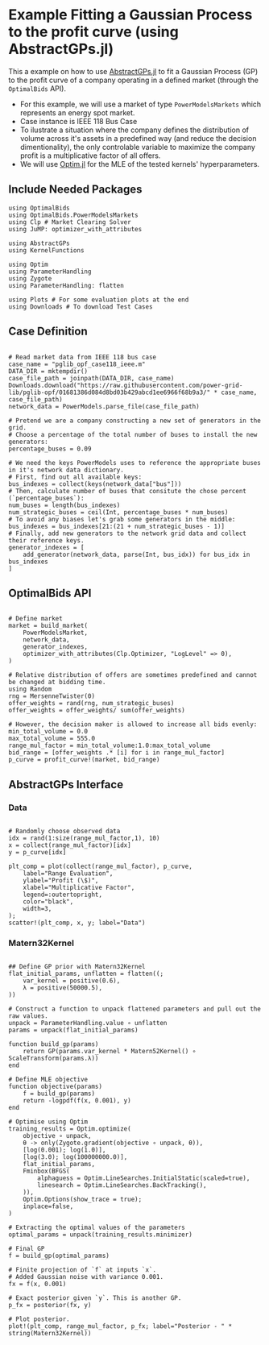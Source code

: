# Example Fitting a Gaussian Process to the profit curve (using AbstractGPs.jl)

This a example on how to use [AbstractGPs.jl](https://github.com/JuliaGaussianProcesses/AbstractGPs.jl) to fit a Gaussian Process (GP) to the profit curve of a company operating in a defined market (through the `OptimalBids` API).

 - For this example, we will use a market of type `PowerModelsMarkets` which represents an energy spot market.
 - Case instance is IEEE 118 Bus Case
 - To ilustrate a situation where the company defines the distribution of volume across it's assets in a predefined way (and reduce the decision dimentionality), the only controlable variable to maximize the company profit is a multiplicative factor of all offers.
 - We will use [Optim.jl](https://github.com/JuliaNLSolvers/Optim.jl/) for the MLE of the tested kernels' hyperparameters. 

## Include Needed Packages


```@example AbstractGPs
using OptimalBids
using OptimalBids.PowerModelsMarkets
using Clp # Market Clearing Solver
using JuMP: optimizer_with_attributes

using AbstractGPs
using KernelFunctions

using Optim
using ParameterHandling
using Zygote
using ParameterHandling: flatten

using Plots # For some evaluation plots at the end
using Downloads # To download Test Cases

```

## Case Definition

```@example AbstractGPs

# Read market data from IEEE 118 bus case
case_name = "pglib_opf_case118_ieee.m"
DATA_DIR = mktempdir()
case_file_path = joinpath(DATA_DIR, case_name)
Downloads.download("https://raw.githubusercontent.com/power-grid-lib/pglib-opf/01681386d084d8bd03b429abcd1ee6966f68b9a3/" * case_name, case_file_path)
network_data = PowerModels.parse_file(case_file_path)

# Pretend we are a company constructing a new set of generators in the grid.
# Choose a percentage of the total number of buses to install the new generators:
percentage_buses = 0.09

# We need the keys PowerModels uses to reference the appropriate buses in it's network data dictionary.
# First, find out all available keys:
bus_indexes = collect(keys(network_data["bus"]))
# Then, calculate number of buses that consitute the chose percent (`percentage_buses`):
num_buses = length(bus_indexes)
num_strategic_buses = ceil(Int, percentage_buses * num_buses)
# To avoid any biases let's grab some generators in the middle:
bus_indexes = bus_indexes[21:(21 + num_strategic_buses - 1)]
# Finally, add new generators to the network grid data and collect their reference keys.
generator_indexes = [
    add_generator(network_data, parse(Int, bus_idx)) for bus_idx in bus_indexes
]

```

## OptimalBids API

```@example AbstractGPs

# Define market
market = build_market(
    PowerModelsMarket,
    network_data,
    generator_indexes,
    optimizer_with_attributes(Clp.Optimizer, "LogLevel" => 0),
)

# Relative distribution of offers are sometimes predefined and cannot be changed at bidding time.
using Random
rng = MersenneTwister(0)
offer_weights = rand(rng, num_strategic_buses)
offer_weights = offer_weights/ sum(offer_weights)

# However, the decision maker is allowed to increase all bids evenly:
min_total_volume = 0.0
max_total_volume = 555.0
range_mul_factor = min_total_volume:1.0:max_total_volume
bid_range = [offer_weights .* [i] for i in range_mul_factor]
p_curve = profit_curve!(market, bid_range)

```

## AbstractGPs Interface

### Data

```@example AbstractGPs

# Randomly choose observed data
idx = rand(1:size(range_mul_factor,1), 10)
x = collect(range_mul_factor)[idx]
y = p_curve[idx]

plt_comp = plot(collect(range_mul_factor), p_curve,
    label="Range Evaluation",
    ylabel="Profit (\$)",
    xlabel="Multiplicative Factor",
    legend=:outertopright,
    color="black",
    width=3,
);
scatter!(plt_comp, x, y; label="Data")

```

### Matern32Kernel

```@example AbstractGPs

## Define GP prior with Matern32Kernel
flat_initial_params, unflatten = flatten((;
    var_kernel = positive(0.6),
    λ = positive(50000.5),
))

# Construct a function to unpack flattened parameters and pull out the raw values.
unpack = ParameterHandling.value ∘ unflatten
params = unpack(flat_initial_params)

function build_gp(params)
    return GP(params.var_kernel * Matern52Kernel() ∘ ScaleTransform(params.λ))
end

# Define MLE objective
function objective(params)
    f = build_gp(params)
    return -logpdf(f(x, 0.001), y)
end

# Optimise using Optim
training_results = Optim.optimize(
    objective ∘ unpack,
    θ -> only(Zygote.gradient(objective ∘ unpack, θ)),
    [log(0.001); log(1.0)],
    [log(3.0); log(100000000.0)],
    flat_initial_params,
    Fminbox(BFGS(
        alphaguess = Optim.LineSearches.InitialStatic(scaled=true),
        linesearch = Optim.LineSearches.BackTracking(),
    )),
    Optim.Options(show_trace = true);
    inplace=false,
)

# Extracting the optimal values of the parameters
optimal_params = unpack(training_results.minimizer)

# Final GP
f = build_gp(optimal_params)

# Finite projection of `f` at inputs `x`.
# Added Gaussian noise with variance 0.001.
fx = f(x, 0.001)

# Exact posterior given `y`. This is another GP.
p_fx = posterior(fx, y)

# Plot posterior.
plot!(plt_comp, range_mul_factor, p_fx; label="Posterior - " * string(Matern32Kernel))

```